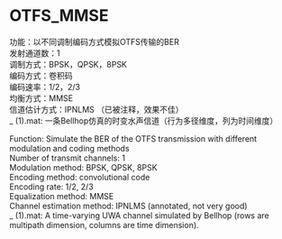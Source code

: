 # OTFS_MMSE
功能：以不同调制编码方式模拟OTFS传输的BER  
发射通道数：1  
调制方式：BPSK，QPSK，8PSK  
编码方式：卷积码  
编码速率：1/2，2/3  
均衡方式：MMSE  
信道估计方式：IPNLMS （已被注释，效果不佳）  
_ (1).mat: 一条Bellhop仿真的时变水声信道（行为多径维度，列为时间维度）
  
Function: Simulate the BER of the OTFS transmission with different modulation and coding methods  
Number of transmit channels: 1  
Modulation method: BPSK, QPSK, 8PSK  
Encoding method: convolutional code  
Encoding rate: 1/2, 2/3  
Equalization method: MMSE  
Channel estimation method: IPNLMS (annotated, not very good)  
_ (1).mat: A time-varying UWA channel simulated by Bellhop (rows are multipath dimension, columns are time dimension).  
